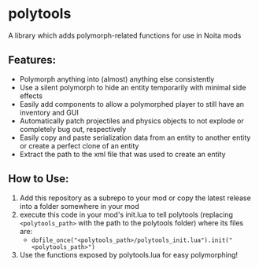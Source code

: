# polytools
A library which adds polymorph-related functions for use in Noita mods

## Features:
- Polymorph anything into (almost) anything else consistently
- Use a silent polymorph to hide an entity temporarily with minimal side effects
- Easily add components to allow a polymorphed player to still have an inventory and GUI
- Automatically patch projectiles and physics objects to not explode or completely bug out, respectively
- Easily copy and paste serialization data from an entity to another entity or create a perfect clone of an entity
- Extract the path to the xml file that was used to create an entity

## How to Use:
1. Add this repository as a subrepo to your mod or copy the latest release into a folder somewhere in your mod
2. execute this code in your mod's init.lua to tell polytools (replacing `<polytools_path>` with the path to the polytools folder) where its files are:
    - `dofile_once("<polytools_path>/polytools_init.lua").init("<polytools_path>")`
3. Use the functions exposed by polytools.lua for easy polymorphing!